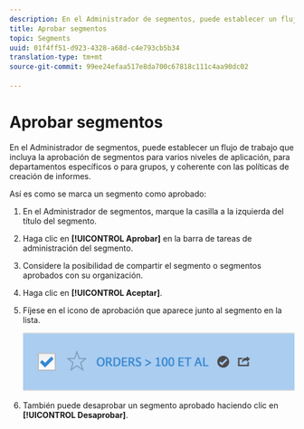 ```yaml
---
description: En el Administrador de segmentos, puede establecer un flujo de trabajo que incluya la aprobación de segmentos para varios niveles de aplicación, para departamentos específicos o para grupos, y coherente con las políticas de creación de informes.
title: Aprobar segmentos
topic: Segments
uuid: 01f4ff51-d923-4328-a68d-c4e793cb5b34
translation-type: tm+mt
source-git-commit: 99ee24efaa517e8da700c67818c111c4aa90dc02

---
```



# Aprobar segmentos

En el Administrador de segmentos, puede establecer un flujo de trabajo que incluya la aprobación de segmentos para varios niveles de aplicación, para departamentos específicos o para grupos, y coherente con las políticas de creación de informes. 

Así es como se marca un segmento como aprobado:

1. En el Administrador de segmentos, marque la casilla a la izquierda del título del segmento.
1. Haga clic en **[!UICONTROL Aprobar]** en la barra de tareas de administración del segmento.
1. Considere la posibilidad de compartir el segmento o segmentos aprobados con su organización.
1. Haga clic en **[!UICONTROL Aceptar]**.
1. Fíjese en el icono de aprobación que aparece junto al segmento en la lista.

   ![](assets/seg_approved.png)

1. También puede desaprobar un segmento aprobado haciendo clic en **[!UICONTROL Desaprobar]**.

